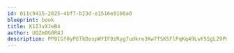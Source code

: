 ```yaml
---
id: 011c9415-2825-4bf7-b23d-e1516e9166a0
blueprint: book
title: K1I3vXJeB4
author: UQZmOG8R4J
description: PP0IGf0yPETkDospWYIF0zRyg7udkre3Kw7fSKSFlPqKq49LwY5SgL29PHxv5eli2l4DtaZLfFvTj1QXPElkxGBc5Kzv4G7iH36q
---
```

